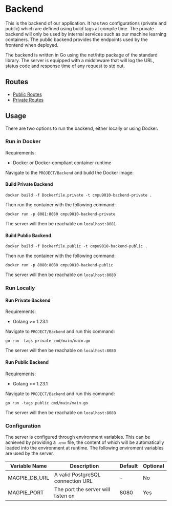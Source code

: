 # Backend

This is the backend of our application. It has two configurations (private and public) which are defined using build tags at compile time. The private backend will only be used by internal services such as our machine learning containers. The public backend provides the endpoints used by the frontend when deployed.

The backend is written in Go using the net/http package of the standard library. The server is equipped with a middleware that will log the URL, status code and response time of any request to std out.

## Routes

- [Public Routes](./routes-public.md)
- [Private Routes](./routes-private.md)

## Usage

There are two options to run the backend, either locally or using Docker.

### Run in Docker

Requirements:

- Docker or Docker-compliant container runtime

Navigate to the `PROJECT/Backend` and build the Docker image:

#### Build Private Backend

```
docker build -f Dockerfile.private -t cmpu9010-backend-private .
```

Then run the container with the following command:

```
docker run -p 8081:8080 cmpu9010-backend-private
```

The server will then be reachable on `localhost:8081`

#### Build Public Backend

```
docker build -f Dockerfile.public -t cmpu9010-backend-public .
```

Then run the container with the following command:

```
docker run -p 8080:8080 cmpu9010-backend-public
```

The server will then be reachable on `localhost:8080`

### Run Locally

#### Run Private Backend

Requirements:

- Golang >= 1.23.1

Navigate to `PROJECT/Backend` and run this command:

```
go run -tags private cmd/main/main.go
```

The server will then be reachable on `localhost:8080`

#### Run Public Backend

Requirements:

- Golang >= 1.23.1

Navigate to `PROJECT/Backend` and run this command:

```
go run -tags public cmd/main/main.go
```

The server will then be reachable on `localhost:8080`

### Configuration

The server is configured through environment variables. This can be achieved by providing a `.env` file, the content of which will be automatically loaded into the environment at runtime. The following enviroment variables are used by the server.

| Variable Name | Description                        | Default | Optional |
|---------------|------------------------------------|---------|----------|
| MAGPIE_DB_URL | A valid PostgreSQL connection URL  | -       | No       |
| MAGPIE_PORT   | The port the server will listen on | 8080    | Yes      |
